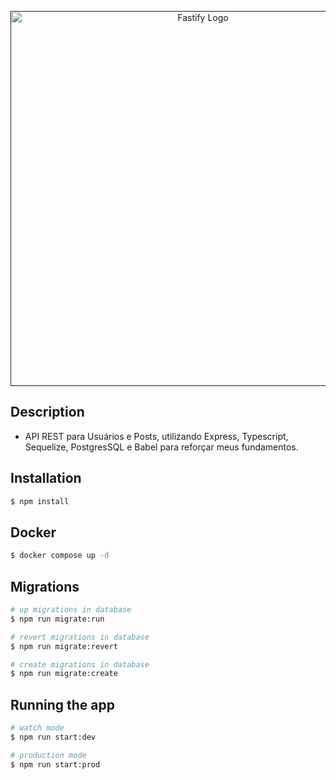 <p align="center">
  <a href="" target="blank"><img src="https://i.imgur.com/PtccoiN.png" width="600" alt="Fastify Logo" /></a>
</p>

## Description
* API REST para Usuários e Posts, utilizando Express, Typescript, Sequelize, PostgresSQL e Babel para reforçar meus fundamentos.

## Installation

```bash
$ npm install
```

## Docker
```bash
$ docker compose up -d
```

## Migrations
```bash
# up migrations in database
$ npm run migrate:run

# revert migrations in database
$ npm run migrate:revert

# create migrations in database
$ npm run migrate:create
```
## Running the app
```bash
# watch mode
$ npm run start:dev

# production mode
$ npm run start:prod
```


